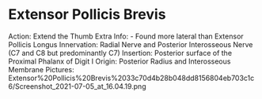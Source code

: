 # Extensor Pollicis Brevis

Action: Extend the Thumb
Extra Info: - Found more lateral than Extensor Pollicis Longus
Innervation: Radial Nerve and Posterior Interosseous Nerve (C7 and C8 but predominantly C7)
Insertion: Posterior surface of the Proximal Phalanx of Digit I
Origin: Posterior Radius and Interosseous Membrane
Pictures: Extensor%20Pollicis%20Brevis%2033c70d4b28b048dd8156804eb703c1c6/Screenshot_2021-07-05_at_16.04.19.png